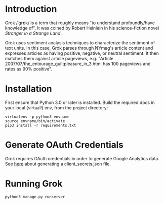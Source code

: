 # Introduction

Grok /ˈɡrɒk/ is a term that roughly means "to understand profoundly/have knowledge of". It was coined by Robert Heinlein in his science-fiction novel *Stranger in a Strange Land*.

Grok uses sentiment analysis techniques to characterize the sentiment of text units. In this case, Grok parses through NYmag's article content and expresses articles as having positive, negative, or neutral sentiment. It then matches them against article pageviews, e.g. "Article 2007/07/the_entourage_guiltpleasure_in_3.html has 100 pageviews and rates as 90% positive".

# Installation

First ensure that Python 3.0 or later is installed. Build the required docs in your local (virtual!) env, from the project directory:

```
virtualenv -p python3 envname
source envname/bin/activate
pip3 install -r requirements.txt

```

# Generate OAuth Credentials

Grok requires OAuth credentials in order to generate Google Analytics data. See [here](https://developers.google.com/api-client-library/python/guide/aaa_client_secrets) about generating a client_secrets.json file.

# Running Grok

```
python3 manage.py runserver
```
